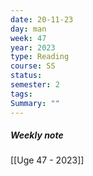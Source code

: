 ```yaml
---
date: 20-11-23
day: man
week: 47
year: 2023
type: Reading
course: SS
status: 
semester: 2
tags:
Summary: ""
---
```

##### Weekly note
[[Uge 47 - 2023]]

# 
